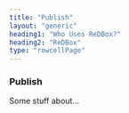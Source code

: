 ```yaml
---
title: "Publish"
layout: "generic"
heading1: "Who Uses ReDBox?"
heading2: "ReDBox"
type: "rowcellPage"
---
```

### Publish
Some stuff about...
